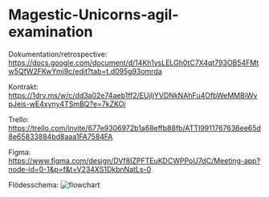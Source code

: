 # Magestic-Unicorns-agil-examination
Dokumentation/retrospective: https://docs.google.com/document/d/14Kh1ysLELGh0tC7X4qt793OB54FMtw5QfW2FKwYmj9c/edit?tab=t.d095g93omrda

Kontrakt: https://1drv.ms/w/c/dd3a02e74aeb1ff2/EUjljYVDNkNAhFu4OfbWeMMBiWvpJeis-wE4xyny4TSmBQ?e=7kZKOi

Trello: https://trello.com/invite/677e9306972b1a68effb88fb/ATTI9911767636ee65d8e65833884bd8aaa1FA7584FA

Figma: https://www.figma.com/design/DVf8IZPFTEuKDCWPPoU7dC/Meeting-app?node-id=0-1&p=f&t=V234XS1DkbnNatLs-0

Flödesschema: ![flowchart](https://github.com/user-attachments/assets/e413fe1b-f58a-4f8d-bfe4-360f51d1db9b)

